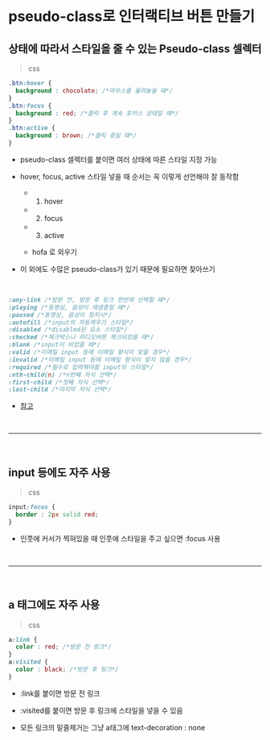 # pseudo-class로 인터랙티브 버튼 만들기

상태에 따라서 스타일을 줄 수 있는 Pseudo-class 셀렉터
---
> css
```css
.btn:hover {
  background : chocolate; /*마우스를 올려놓을 때*/
}
.btn:focus {
  background : red; /*클릭 후 계속 포커스 상태일 때*/
}
.btn:active {
  background : brown; /*클릭 중일 때*/
}
```
- pseudo-class 셀렉터를 붙이면 여러 상태에 따른 스타일 지정 가능

- hover, focus, active 스타일 넣을 때 순서는 꼭 이렇게 선언해야 잘 동작함

    - 1. hover

    - 2. focus

    - 3. active

    - hofa 로 외우기
    
- 이 외에도 수많은 pseudo-class가 있기 때문에 필요하면 찾아쓰기

<br>

```css
:any-link /*방문 전, 방문 후 링크 한번에 선택할 때*/
:playing /*동영상, 음성이 재생중일 때*/
:paused /*동영상, 음성이 정지시*/
:autofill /*input의 자동채우기 스타일*/
:disabled /*disabled된 요소 스타일*/
:checked /*체크박스나 라디오버튼 체크되었을 때*/
:blank /*input이 비었을 때*/
:valid /*이메일 input 등에 이메일 형식이 맞을 경우*/
:invalid /*이메일 input 등에 이메일 형식이 맞지 않을 경우*/
:required /*필수로 입력해야할 input의 스타일*/
:nth-child(n) /*n번째 자식 선택*/
:first-child /*첫째 자식 선택*/
:last-child /*마지막 자식 선택*/
```
- [참고](https://developer.mozilla.org/en-US/docs/Web/CSS/Pseudo-classes)

 
<br>
 
---

<br>
 
input 등에도 자주 사용
---
> css
```css
input:focus {
  border : 2px solid red;
}
```
- 인풋에 커서가 찍혀있을 때 인풋에 스타일을 주고 싶으면 :focus 사용

 
<br>
 
---
 
<br>
 

a 태그에도 자주 사용
---
> css
```css
a:link { 
  color : red; /*방문 전 링크*/ 
} 
a:visited { 
  color : black; /*방문 후 링크*/ 
} 
```
- :link를 붙이면 방문 전 링크

- :visited를 붙이면 방문 후 링크에 스타일을 넣을 수 있음

- 모든 링크의 밑줄제거는 그냥 a태그에 text-decoration : none

<br>

 

 